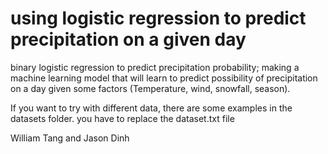 # using logistic regression to predict precipitation on a given day

binary logistic regression to predict precipitation probability; making a machine learning model that will learn to predict possibility of precipitation on a day given some factors (Temperature, wind, snowfall, season).

If you want to try with different data, there are some examples in the datasets folder. you have to replace the dataset.txt file


William Tang and Jason Dinh
